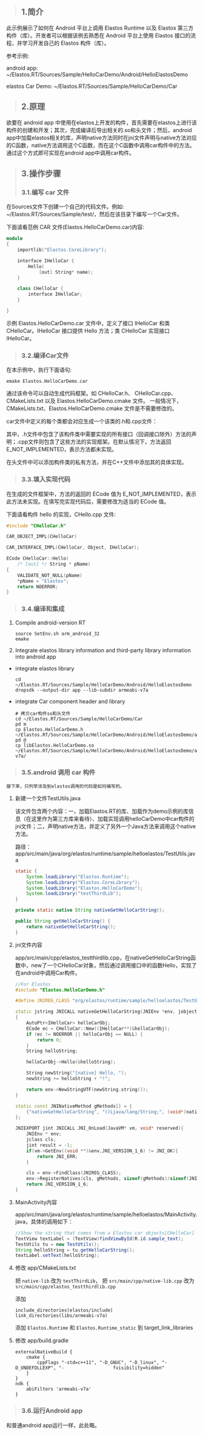 > ## 1.简介

此示例展示了如何在 Android 平台上调用 Elastos Runtime 以及 Elastos 第三方构件（库）。开发者可以根据该例去熟悉在 Android 平台上使用 Elastos 接口的流程，并学习开发自己的 Elastos 构件（库）。

参考示例:

android app: ~/Elastos.RT/Sources/Sample/HelloCarDemo/Android/HelloElastosDemo

elastos Car Demo: ~/Elastos.RT/Sources/Sample/HelloCarDemo/Car

> ## 2.原理

欲要在 android app 中使用在elastos上开发的构件，首先需要在elastos上进行该构件的创建和开发；其次，完成编译后导出相关的.so和头文件；然后，android app中加载elastos相关的库，声明native方法同时在jni文件声明与native方法对应的C函数，native方法调用这个C函数，而在这个C函数中调用car构件中的方法。通过这个方式即可实现在android app中调用car构件。

> ## 3.操作步骤
> ### 3.1.编写 car 文件

在Sources文件下创建一个自己的代码文件。例如: ~/Elastos.RT/Sources/Sample/test/，然后在该目录下编写一个Car文件。

下面请看范例 CAR 文件(Elastos.HelloCarDemo.car)内容:

``` cpp
module
{
    importlib("Elastos.CoreLibrary");

    interface IHelloCar {
        Hello(
            [out] String* name);
    }

    class CHelloCar {
        interface IHelloCar;
    }

}
```

示例 Elastos.HelloCarDemo.car 文件中，定义了接口 IHelloCar 和类 CHelloCar。IHelloCar 接口提供 Hello 方法；类 CHelloCar 实现接口 IHelloCar。

> ### 3.2.编译Car文件

在本示例中，执行下面语句:

``` shell
emake Elastos.HelloCarDemo.car
```

通过该命令可以自动生成代码框架。如 CHelloCar.h、 CHelloCar.cpp、 CMakeLists.txt 以及 Elastos.HelloCarDemo.cmake 文件。
一般情况下，CMakeLists.txt、Elastos.HelloCarDemo.cmake 文件是不需要修改的。

car文件中定义的每个类都会对应生成一个该类的.h和.cpp文件：

其中，.h文件中包含了该构件类中需要实现的所有接口（回调接口除外）方法的声明；.cpp文件则包含了这些方法的实现框架。在默认情况下，方法返回E_NOT_IMPLEMENTED，表示方法都未实现。

在头文件中可以添加构件类的私有方法，并在C++文件中添加其的具体实现。

> ### 3.3.填入实现代码

在生成的文件框架中，方法的返回的 ECode 值为 E_NOT_IMPLEMENTED，表示此方法未实现。在填写完实现代码后，需要修改为适当的 ECode 值。

下面请看构件 hello 的实现，CHello.cpp 文件:

``` cpp
#include "CHelloCar.h"

CAR_OBJECT_IMPL(CHelloCar)

CAR_INTERFACE_IMPL(CHelloCar, Object, IHelloCar);

ECode CHelloCar::Hello(
    /* [out] */ String * pName)
{
    VALIDATE_NOT_NULL(pName)
    *pName = "Elastos";
    return NOERROR;
}
```

> ### 3.4.编译和集成

1. Compile android-version RT

    ```shell
    source SetEnv.sh arm_android_32
    emake
    ```

2. Integrate elastos library information and third-party library information into android app

* integrate elastos library

    ``` shell
    cd ~/Elastos.RT/Sources/Sample/HelloCarDemo/Android/HelloElastosDemo
    dropsdk --output-dir app --lib-subdir armeabi-v7a
    ```

* integrate Car component header and library

    ``` shell
    # 拷贝car构件so和头文件
    cd ~/Elastos.RT/Sources/Sample/HelloCarDemo/Car
    pd m
    cp Elastos.HelloCarDemo.h ~/Elastos.RT/Sources/Sample/HelloCarDemo/Android/HelloElastosDemo/app/elastos/include
    pd @
    cp libElastos.HelloCarDemo.so ~/Elastos.RT/Sources/Sample/HelloCarDemo/Android/HelloElastosDemo/app/elastos/libs/armeabi-v7a/
    ```

> ### 3.5.android 调用 car 构件

    接下来，只列举涉及到elastos调用的代码是如何编写的。

1. 新建一个文件TestUtils.java

    该文件包含两个内容：一，加载Elastos.RT的库、加载作为demo示例的库信息（在这里作为第三方库来看待）、加载实现调用helloCarDemo中car构件的jni文件；二，声明native方法，并定义了另外一个Java方法来调用这个native方法。

    路径：app/src/main/java/org/elastos/runtime/sample/helloelastos/TestUtils.java

    ``` java
    static {
        System.loadLibrary("Elastos.Runtime");
        System.loadLibrary("Elastos.CoreLibrary");
        System.loadLibrary("Elastos.HelloCarDemo");
        System.loadLibrary("testThirdLib");
    }

    private static native String nativeGetHelloCarString();

    public String getHelloCarString() {
        return nativeGetHelloCarString();
    }
    ```

2. jni文件内容

    app/src/main/cpp/elastos_testthirdlib.cpp，在nativeGetHelloCarString函数中，new了一个CHelloCar对象，然后通过调用接口中的函数Hello，实现了在android中调用Car构件。

    ``` cpp
    //For Elastos
    #include "Elastos.HelloCarDemo.h"

    #define JNIREG_CLASS "org/elastos/runtime/sample/helloelastos/TestUtils"

    static jstring JNICALL nativeGetHelloCarString(JNIEnv *env, jobject jobj)
    {
        AutoPtr<IHelloCar> helloCarObj;
        ECode ec = CHelloCar::New((IHelloCar**)&helloCarObj);
        if (ec != NOERROR || helloCarObj == NULL) {
            return 0;
        }
        String helloString;

        helloCarObj->Hello(&helloString);

        String newString("[native] Hello, ");
        newString += helloString + "!";

        return env->NewStringUTF(newString.string());
    }

    static const JNINativeMethod gMethods[] = {
        {"nativeGetHelloCarString", "()Ljava/lang/String;", (void*)nativeGetHelloCarString}
    };

    JNIEXPORT jint JNICALL JNI_OnLoad(JavaVM* vm, void* reserved){
        JNIEnv * env;
        jclass cls;
        jint result = -1;
        if(vm->GetEnv((void **)&env,JNI_VERSION_1_6) != JNI_OK){
            return JNI_ERR;
        }

        cls = env->FindClass(JNIREG_CLASS);
        env->RegisterNatives(cls, gMethods, sizeof(gMethods)/sizeof(JNINativeMethod));
        return JNI_VERSION_1_6;
    }
    ```

3. MainActivity内容

    app/src/main/java/org/elastos/runtime/sample/helloelastos/MainActivity.java，具体的调用如下：

    ``` java
    //Show the string that comes from a Elastos car objects[CHelloCar]
    TextView textLabel = (TextView)findViewById(R.id.sample_text);
    TestUtils tu = new TestUtils();
    String helloString = tu.getHelloCarString();
    textLabel.setText(helloString);
    ```

4. 修改 app/CMakeLists.txt

    把 `native-lib` 改为 `testThirdLib`， 把 `src/main/cpp/native-lib.cpp` 改为 `src/main/cpp/elastos_testthirdlib.cpp`

    添加
    ```
    include_directories(elastos/include)
    link_directories(libs/armeabi-v7a)
    ```

    添加 `Elastos.Runtime` 和 `Elastos.Runtime_static` 到 target_link_libraries

5. 修改 app/build.gradle

    ```
    externalNativeBuild {
        cmake {
            cppFlags "-std=c++11", "-D_GNUC", "-D_linux", "-D_UNDEFDLLEXP", "-                  fvisibility=hidden"
        }
    }
    ndk {
        abiFilters 'armeabi-v7a'
    }
    ```


> ### 3.6.运行Android app

和普通android app运行一样，此处略。
